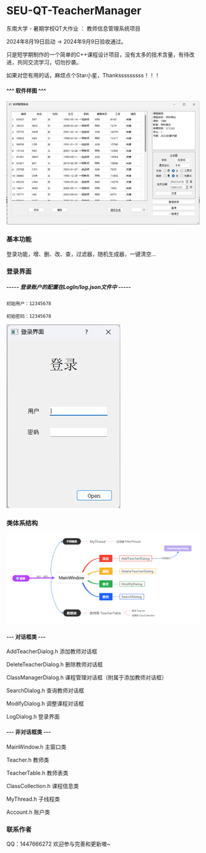 # SEU-QT-TeacherManager
东南大学 - 暑期学校QT大作业 ： 教师信息管理系统项目

2024年8月19日启动 -> 2024年9月9日验收通过。

只是短学期制作的一个简单的C++课程设计项目，没有太多的技术含量，有待改进，共同交流学习，切勿抄袭。

如果对您有用的话，麻烦点个Star小星，Thanksssssssss！！！

#### ^^^ 软件样图 ^^^

![无法播放](https://github.com/mokiarec/SEU-QT-TeacherManager/blob/master/img/%E8%BD%AF%E4%BB%B6%E6%A0%B7%E5%9B%BE.png)

### 基本功能
登录功能，增、删、改、查，过滤器，随机生成器，一键清空...

### 登录界面
##### ----- 登录账户的配置在LogIn/log.json文件中 -----
    初始用户：12345678

    初始密码：12345678

![无法播放](https://github.com/mokiarec/SEU-QT-TeacherManager/blob/master/img/%E7%99%BB%E9%99%86%E5%9B%BE.png)

### 类体系结构
![无法播放](https://github.com/mokiarec/SEU-QT-TeacherManager/blob/master/img/%E7%BB%93%E6%9E%84%E5%9B%BE.png)

#### --- 对话框类 ---
AddTeacherDialog.h 			添加教师对话框

DeleteTeacherDialog.h			删除教师对话框

ClassManagerDialog.h			课程管理对话框（附属于添加教师对话框）

SearchDialog.h				查询教师对话框

ModifyDialog.h				调整课程对话框

LogDialog.h					登录界面

#### --- 非对话框类 ---
MainWindow.h				主窗口类

Teacher.h						教师类

TeacherTable.h				教师表类

ClassCollection.h				课程信息类

MyThread.h					子线程类

Account.h					账户类

### 联系作者
QQ：1447666272
欢迎参与完善和更新嗷~
